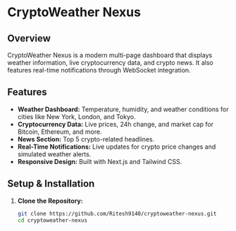 # CryptoWeather Nexus

## Overview
CryptoWeather Nexus is a modern multi-page dashboard that displays weather information, live cryptocurrency data, and crypto news. It also features real-time notifications through WebSocket integration.

## Features
- **Weather Dashboard:** Temperature, humidity, and weather conditions for cities like New York, London, and Tokyo.
- **Cryptocurrency Data:** Live prices, 24h change, and market cap for Bitcoin, Ethereum, and more.
- **News Section:** Top 5 crypto-related headlines.
- **Real-Time Notifications:** Live updates for crypto price changes and simulated weather alerts.
- **Responsive Design:** Built with Next.js and Tailwind CSS.

## Setup & Installation
1. **Clone the Repository:**
   ```bash
   git clone https://github.com/Ritesh9140/cryptoweather-nexus.git
   cd cryptoweather-nexus
